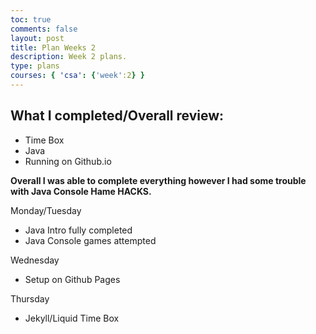 ```yaml
---
toc: true
comments: false
layout: post
title: Plan Weeks 2
description: Week 2 plans.
type: plans
courses: { 'csa': {'week':2} }
---
```


## What I completed/Overall review:

- Time Box
- Java
- Running on Github.io

**Overall I was able to complete everything however I had some trouble with Java Console Hame HACKS.**

Monday/Tuesday
- Java Intro fully completed
- Java Console games attempted

Wednesday
- Setup on Github Pages

Thursday 
- Jekyll/Liquid Time Box

